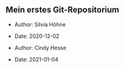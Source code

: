 ## Mein erstes Git-Repositorium
- Author: Silvia Höhne
- Date: 2020-12-02

- Author: Cindy Hesse
- Date: 2021-01-04

